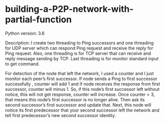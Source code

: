 # building-a-P2P-network-with-partial-function

Python version: 3.6

Description:
I create two threading to Ping successors and one threading for UDP server which can respond Ping request and receive the reply for Ping request.
Also, one threading is for TCP server that can receive and reply message sending by TCP. Last threading is for monitor standard input to get command.

For detection of the node that left the network, I used a counter and I just monitor each peer’s first successor. If node sends a Ping to first successor successfully , counter will add 1 and if node receives the response from first successor, counter will minus 1. So, if this node’s first successor left without notice, this will not get response, counter will increase. Once counter > 3, that means this node’s first successor is no longer alive. Then ask its second successor’s first successor and update that. Next, this node will notice its first predecessor that your second successor left the network and tell first predecessor’s new second successor identity.
